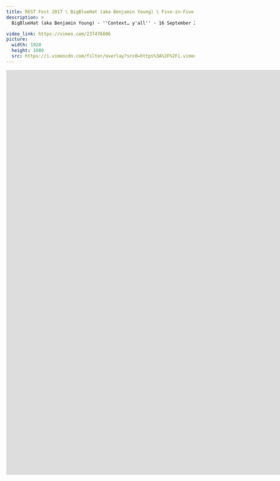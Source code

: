 ```yaml
---
title: REST Fest 2017 \ BigBlueHat (aka Benjamin Young) \ Five-in-Five
description: >
  BigBlueHat (aka Benjamin Young) - ''Context… y'all'' - 16 September 2017

video_link: https://vimeo.com/237476806
picture:
  width: 1920
  height: 1080
  src: https://i.vimeocdn.com/filter/overlay?src0=https%3A%2F%2Fi.vimeocdn.com%2Fvideo%2F659929114_1920x1080.jpg&src1=http%3A%2F%2Ff.vimeocdn.com%2Fp%2Fimages%2Fcrawler_play.png
---
```

<iframe src="https://player.vimeo.com/video/237476806?title=0&byline=0&portrait=0&badge=0&autopause=0&player_id=0" width="1920" height="1080" frameborder="0" title="REST Fest 2017 \ BigBlueHat (aka Benjamin Young) \ Five-in-Five" webkitallowfullscreen mozallowfullscreen allowfullscreen></iframe>
